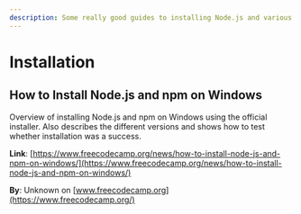 ```yaml
---
description: Some really good guides to installing Node.js and various other related tools.
---
```


# Installation

## How to Install Node.js and npm on Windows

Overview of installing Node.js and npm on Windows using the official installer.  Also describes the different versions and shows how to test whether installation was a success.

**Link**: [https://www.freecodecamp.org/news/how-to-install-node-js-and-npm-on-windows/](https://www.freecodecamp.org/news/how-to-install-node-js-and-npm-on-windows/)

**By**: Unknown on [www.freecodecamp.org](https://www.freecodecamp.org/)

